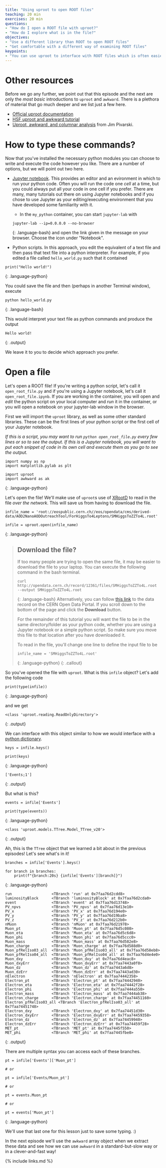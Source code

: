```yaml
---
title: "Using uproot to open ROOT files"
teaching: 20 min
exercises: 20 min
questions:
- "How do I open a ROOT file with uproot?"
- "How do I explore what is in the file?"
objectives:
- "Use a different library than ROOT to open ROOT files"
- "Get comfortable with a different way of examining ROOT files"
keypoints:
- "You can use uproot to interface with ROOT files which is often easier than installing the full ROOT ecosystem."
---
```


# Other resources

Before we go any further, we point out that this episode and the next are only the
*most basic* introductions to `uproot` and `awkward`. There is a plethora of material
that go much deeper and we list just a few here. 

* [Official uproot documentation](https://uproot.readthedocs.io/en/latest/basic.html)
* [HSF uproot and awkward tutorial](https://hsf-training.github.io/hsf-training-uproot-webpage/aio/index.html)
* [Uproot, awkward, and columnar analysis](https://github.com/jpivarski-talks/2020-06-08-uproot-awkward-columnar-hats) 
from Jim Pivarski.

# How to type these commands?

Now that you've installed the necessary python modules you can choose to write and execute the code however 
you like. There are a number of options, but we will point out two here. 

* [Jupyter notebook](https://jupyter.org/). This provides an editor and an evironment in which to run
your python code. Often you will run the code one *cell* at a time, but you could always put all your 
code in one cell if you prefer. There are many, many tutorials out there on using Jupyter notebooks
and if you chose to use Jupyter as your editing/executing environment that you have developed some
familiarity with it. 

  * In the `my_python` container, you can start `jupyter-lab` with
  ~~~
  jupyter-lab --ip=0.0.0.0 --no-browser
  ~~~
  {: .language-bash}
  and open the link given in the message on your browser. Choose the icon under "Notebook". 

* Python scripts. In this approach, you edit the equivalent of a text file and then pass that text
file into a python interpreter. For example, if you edited a file called `hello_world.py` such that
it contained

~~~
print("Hello world!")
~~~
{: .language-python}

You could save the file and then (perhaps in another Terminal window), execute

~~~
python hello_world.py
~~~
{: .language-bash}

This would interpret your text file as python commands and produce the output

~~~
Hello world!
~~~
{: .output}

We leave it to you to decide which approach you prefer.


# Open a file

Let's open a ROOT file! 
If you're writing a python script, let's call it `open_root_file.py` and if you're using
a Jupyter notebook, let's call it `open_root_file.ipynb`. If you are working in the container, you will open and *edit* the python script on your local computer and *run* it in the container, or you will open a notebook on your jupyter-lab window in the browser.

First we will import the `uproot` library, as well as some other standard
libraries. These can be the first lines of your python script or the first cell of your Jupyter notebook.

*If this is a script, you may want to run `python open_root_file.py` every few lines or so to see the output.
If this is a Jupyter notebook, you will want to put each snippet of code in its own cell and execute
them as you go to see the output.*


~~~
import numpy as np
import matplotlib.pylab as plt

import uproot
import awkward as ak
~~~
{: .language-python}

Let's open the file! We'll make use of `uproot`s use of [XRootD](https://xrootd.slac.stanford.edu/) to 
read in the file *over the network*. This will save us from having to download the file.

~~~
infile_name = 'root://eospublic.cern.ch//eos/opendata/cms/derived-data/AOD2NanoAODOutreachTool/ForHiggsTo4Leptons/SMHiggsToZZTo4L.root'

infile = uproot.open(infile_name)
~~~
{: .language-python}

> ## Download the file?
> If too many people are trying to open the same file, it may be easier to download the file 
> to your laptop.
> You can execute the following command in the bash terminal. 
>
> ~~~
> curl http://opendata.cern.ch/record/12361/files/SMHiggsToZZTo4L.root --output SMHiggsToZZTo4L.root
> ~~~
> {: .language-bash}
> Alternatively, you can follow [this link](http://opendata.cern.ch/record/12361) to the data record
> on the CERN Open Data Portal. If you scroll down to the bottom of the page and click 
> the **Download** button. 
> 
> For the remainder of this tutorial you will want the file to be in the same directory/folder
> as your python code, whether you are using a Jupyter notebook or a simple python script. So make
> sure you move this file to that location after you have downloaded it. 
> 
> To read in the file, you'll change one line to define the input file to be
> ~~~
> infile_name = 'SMHiggsToZZTo4L.root'
> ~~~
> {: .language-python}
{: .callout}

So you've opened the file with `uproot`. What is this `infile` object? Let's add the following code

~~~
print(type(infile))
~~~
{: .language-python}

and we get

~~~
<class 'uproot.reading.ReadOnlyDirectory'>
~~~
{: .output}

We can interface with this object similar to how we would interface
with a [python dictionary](https://www.w3schools.com/python/python_dictionaries.asp).


~~~
keys = infile.keys()

print(keys)
~~~
{: .language-python}

~~~
['Events;1']
~~~
{: .output}

But what is this? 
~~~
events = infile['Events']

print(type(events))
~~~
{: .language-python}

~~~
<class 'uproot.models.TTree.Model_TTree_v20'>
~~~
{: .output}

Ah, this is the `TTree` object that we learned a bit about in the previous episodes! Let's see what's in it!


~~~
branches = infile['Events'].keys()

for branch in branches:
    print(f"{branch:20s} {infile['Events'][branch]}")
~~~
{: .language-python}

~~~
run                  <TBranch 'run' at 0x7faa76d2cdd8>
luminosityBlock      <TBranch 'luminosityBlock' at 0x7faa76d2cda0>
event                <TBranch 'event' at 0x7faa76d13748>
PV_npvs              <TBranch 'PV_npvs' at 0x7faa76d13e10>
PV_x                 <TBranch 'PV_x' at 0x7faa76d194e0>
PV_y                 <TBranch 'PV_y' at 0x7faa76d19ba8>
PV_z                 <TBranch 'PV_z' at 0x7faa76d212b0>
nMuon                <TBranch 'nMuon' at 0x7faa76d21978>
Muon_pt              <TBranch 'Muon_pt' at 0x7faa76d5c080>
Muon_eta             <TBranch 'Muon_eta' at 0x7faa76d5c6d8>
Muon_phi             <TBranch 'Muon_phi' at 0x7faa76d5ccc0>
Muon_mass            <TBranch 'Muon_mass' at 0x7faa76d582e8>
Muon_charge          <TBranch 'Muon_charge' at 0x7faa76d588d0>
Muon_pfRelIso03_all  <TBranch 'Muon_pfRelIso03_all' at 0x7faa76d58eb8>
Muon_pfRelIso04_all  <TBranch 'Muon_pfRelIso04_all' at 0x7faa76d4e4e0>
Muon_dxy             <TBranch 'Muon_dxy' at 0x7faa76d4eac8>
Muon_dxyErr          <TBranch 'Muon_dxyErr' at 0x7faa7443a0f0>
Muon_dz              <TBranch 'Muon_dz' at 0x7faa7443a6d8>
Muon_dzErr           <TBranch 'Muon_dzErr' at 0x7faa7443ad30>
nElectron            <TBranch 'nElectron' at 0x7faa74442358>
Electron_pt          <TBranch 'Electron_pt' at 0x7faa74442940>
Electron_eta         <TBranch 'Electron_eta' at 0x7faa74442f28>
Electron_phi         <TBranch 'Electron_phi' at 0x7faa7444a550>
Electron_mass        <TBranch 'Electron_mass' at 0x7faa7444ab38>
Electron_charge      <TBranch 'Electron_charge' at 0x7faa74451160>
Electron_pfRelIso03_all <TBranch 'Electron_pfRelIso03_all' at 0x7faa74451748>
Electron_dxy         <TBranch 'Electron_dxy' at 0x7faa74451d30>
Electron_dxyErr      <TBranch 'Electron_dxyErr' at 0x7faa74459358>
Electron_dz          <TBranch 'Electron_dz' at 0x7faa74459940>
Electron_dzErr       <TBranch 'Electron_dzErr' at 0x7faa74459f28>
MET_pt               <TBranch 'MET_pt' at 0x7faa7445f550>
MET_phi              <TBranch 'MET_phi' at 0x7faa7445fbe0>
~~~
{: .output}

There are multiple syntax you can access each of these branches.


~~~
pt = infile['Events']['Muon_pt']

# or 

pt = infile['Events/Muon_pt']

# or

pt = events.Muon_pt

# or

pt = events['Muon_pt']
~~~
{: .language-python}

We'll use that last one for this lesson just to save some typing. :) 

In the next episode we'll use the `awkward` array object when we extract these data
and see how we can use `awkward` in a standard-but-slow way or in a clever-and-fast way!

{% include links.md %}


